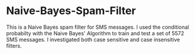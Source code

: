 # Naive-Bayes-Spam-Filter

This is a Naive Bayes spam filter for SMS messages. I used the conditional probabilty with the Naive Bayes' Algorithm to train and test a set of 5572 SMS messages. I investigated both case sensitive and case insensitive filters.
